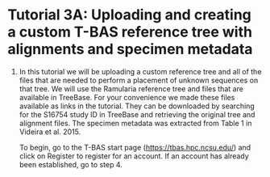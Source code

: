 # Tutorial 3A: Uploading and creating a custom T-BAS reference tree with alignments and specimen metadata

1. In this tutorial we will be uploading a custom reference tree and all of the files that are needed to perform a placement of unknown sequences on that tree. We will use the Ramularia reference tree and files that are available in TreeBase. For your convenience we made these files available as links in the tutorial. They can be downloaded by searching for the S16754 study ID in TreeBase and retrieving the original tree and alignment files. The specimen metadata was extracted from Table 1 in Videira et al. 2015.  

    To begin, go to the T-BAS start page (https://tbas.hpc.ncsu.edu/) and click on Register to register for an account. If an account has already been established, go to step 4.